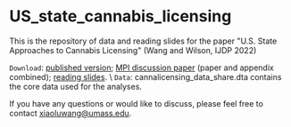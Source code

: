 # US_state_cannabis_licensing
This is the repository of data and reading slides for the paper "U.S. State Approaches to Cannabis Licensing" (Wang and Wilson, IJDP 2022)

`Download`: [published version](https://doi.org/10.1016/j.drugpo.2022.103755); [MPI discussion paper](https://papers.ssrn.com/sol3/papers.cfm?abstract_id=4125055) (paper and appendix combined); [reading slides](https://github.com/LucyXiaoluWang/US_state_cannabis_licensing/blob/main/Cannalicensing_reading_slides.pdf). \\
`Data`: cannalicensing_data_share.dta contains the core data used for the analyses. 

If you have any questions or would like to discuss, please feel free to contact xiaoluwang@umass.edu. 
